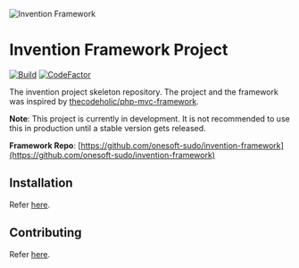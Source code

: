 ![Invention Framework](https://repository-images.githubusercontent.com/438729371/122bec03-58c4-4db3-b452-3cf6dd0031de)
# Invention Framework Project
[![Build](https://github.com/onesoft-sudo/invention-project/actions/workflows/php.yml/badge.svg?branch=main)](https://github.com/onesoft-sudo/invention-project/actions/workflows/php.yml)
[![CodeFactor](https://www.codefactor.io/repository/github/onesoft-sudo/invention-project/badge)](https://www.codefactor.io/repository/github/onesoft-sudo/invention-project)

The invention project skeleton repository. The project and the framework was inspired by [thecodeholic/php-mvc-framework](https://github.com/thecodeholic/php-mvc-framework).

**Note**: This project is currently in development. It is not recommended to use this in production until a stable version gets released. 

**Framework Repo**: [https://github.com/onesoft-sudo/invention-framework](https://github.com/onesoft-sudo/invention-framework)

## Installation
Refer [here](https://github.com/onesoft-sudo/invention-project#direct-installation).

## Contributing
Refer [here](https://github.com/onesoft-sudo/invention-project#contributing).
